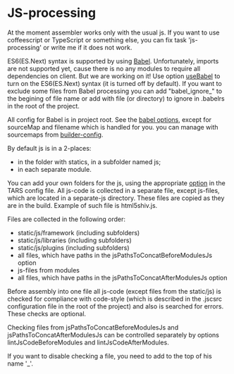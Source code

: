 # JS-processing

At the moment assembler works only with the usual js. If you want to use coffeescript or TypeScript or something else, you can fix task 'js-processing' or write me if it does not work.

ES6(ES.Next) syntax is supported by using [Babel](https://babeljs.io/). Unfortunately, imports are not supported yet, cause there is no any modules to require all dependencies on client. But we are working on it! Use option [useBabel](options.md#usebabel) to turn on the ES6(ES.Next) syntax (it is turned off by default). If you want to exclude some files from Babel processing you can add "babel_ignore_" to the begining of file name or add with file (or directory) to ignore in .babelrs in the root of the project.

All config for Babel is in project root. See the [babel options](https://babeljs.io/docs/usage/options/), except for sourceMap and filename which is handled for you. you can manage with sourcemaps from [builder-config](#sourcemaps).

By default js is in a 2-places:

* in the folder with statics, in a subfolder named js;
* in each separate module.

You can add your own folders for the js, using the appropriate [option](options.md#jspathstoconcatbeforemodulesjs-%D0%B8-jspathstoconcataftermodulesjs) in the TARS config file.
All js-code is collected in a separate file, except js-files, which are located in a separate-js directory. These files are copied as they are in the build. Example of such file is html5shiv.js.

Files are collected in the following order:

* static/js/framework (including subfolders)
* static/js/libraries (including subfolders)
* static/js/plugins (including subfolders)
* all files, which have paths in the jsPathsToConcatBeforeModulesJs option
* js-files from modules
* all files, which have paths in the jsPathsToConcatAfterModulesJs option

Before assembly into one file all js-code (except files from the static/js) is checked for compliance with code-style (which is described in the .jscsrc configuration file in the root of the project) and also is searched for errors. These checks are optional.

Checking files from jsPathsToConcatBeforeModulesJs and jsPathsToConcatAfterModulesJs can be controlled separately by options lintJsCodeBeforeModules and lintJsCodeAfterModules.

If you want to disable checking a file, you need to add to the top of his name '_'.
